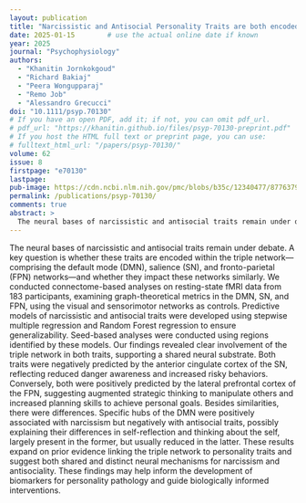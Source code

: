 ```yaml
---
layout: publication
title: "Narcissistic and Antisocial Personality Traits are both encoded in the Triple Network: Connectomics evidence"
date: 2025-01-15        # use the actual online date if known
year: 2025
journal: "Psychophysiology"
authors:
  - "Khanitin Jornkokgoud"
  - "Richard Bakiaj"
  - "Peera Wongupparaj"
  - "Remo Job"
  - "Alessandro Grecucci"
doi: "10.1111/psyp.70130"
# If you have an open PDF, add it; if not, you can omit pdf_url.
# pdf_url: "https://khanitin.github.io/files/psyp-70130-preprint.pdf"
# If you host the HTML full text or preprint page, you can use:
# fulltext_html_url: "/papers/psyp-70130/"
volume: 62
issue: 8
firstpage: "e70130"
lastpage:
pub-image: https://cdn.ncbi.nlm.nih.gov/pmc/blobs/b35c/12340477/877637990642/PSYP-62-e70130-g001.jpg
permalink: /publications/psyp-70130/
comments: true
abstract: >
  The neural bases of narcissistic and antisocial traits remain under debate. A key question is whether these traits are encoded within the triple network—comprising the default mode (DMN), salience (SN), and fronto-parietal (FPN) networks—and whether they impact these networks similarly. We conducted connectome-based analyses on resting-state fMRI data from 183 participants, examining graph-theoretical metrics in the DMN, SN, and FPN, using the visual and sensorimotor networks as controls. Predictive models of narcissistic and antisocial traits were developed using stepwise multiple regression and Random Forest regression to ensure generalizability. Seed-based analyses were conducted using regions identified by these models. Our findings revealed clear involvement of the triple network in both traits, supporting a shared neural substrate. Both traits were negatively predicted by the anterior cingulate cortex of the SN, reflecting reduced danger awareness and increased risky behaviors. Conversely, both were positively predicted by the lateral prefrontal cortex of the FPN, suggesting augmented strategic thinking to manipulate others and increased planning skills to achieve personal goals. Besides similarities, there were differences. Specific hubs of the DMN were positively associated with narcissism but negatively with antisocial traits, possibly explaining their differences in self-reflection and thinking about the self, largely present in the former, but usually reduced in the latter. These results expand on prior evidence linking the triple network to personality traits and suggest both shared and distinct neural mechanisms for narcissism and antisociality. These findings may help inform the development of biomarkers for personality pathology and guide biologically informed interventions.
---
```


The neural bases of narcissistic and antisocial traits remain under debate. A key question is whether these traits are encoded within the triple network—comprising the default mode (DMN), salience (SN), and fronto-parietal (FPN) networks—and whether they impact these networks similarly. We conducted connectome-based analyses on resting-state fMRI data from 183 participants, examining graph-theoretical metrics in the DMN, SN, and FPN, using the visual and sensorimotor networks as controls. Predictive models of narcissistic and antisocial traits were developed using stepwise multiple regression and Random Forest regression to ensure generalizability. Seed-based analyses were conducted using regions identified by these models. Our findings revealed clear involvement of the triple network in both traits, supporting a shared neural substrate. Both traits were negatively predicted by the anterior cingulate cortex of the SN, reflecting reduced danger awareness and increased risky behaviors. Conversely, both were positively predicted by the lateral prefrontal cortex of the FPN, suggesting augmented strategic thinking to manipulate others and increased planning skills to achieve personal goals. Besides similarities, there were differences. Specific hubs of the DMN were positively associated with narcissism but negatively with antisocial traits, possibly explaining their differences in self-reflection and thinking about the self, largely present in the former, but usually reduced in the latter. These results expand on prior evidence linking the triple network to personality traits and suggest both shared and distinct neural mechanisms for narcissism and antisociality. These findings may help inform the development of biomarkers for personality pathology and guide biologically informed interventions.
